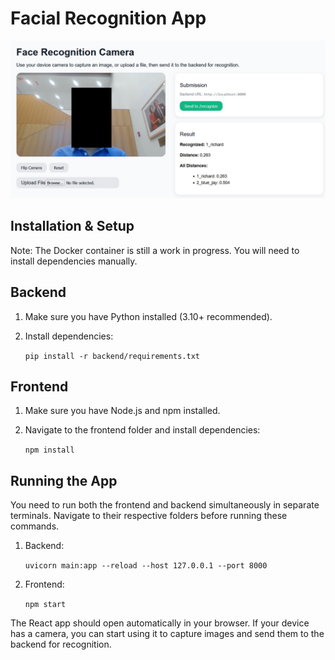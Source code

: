 Facial Recognition App
======================

![demo](demo.jpg)  

Installation & Setup
-------------------

Note: The Docker container is still a work in progress. You will need to install dependencies manually.

Backend
-------

1. Make sure you have Python installed (3.10+ recommended).  
2. Install dependencies:

   ```pip install -r backend/requirements.txt```

Frontend
--------

1. Make sure you have Node.js and npm installed.  
2. Navigate to the frontend folder and install dependencies:

   ```npm install```

Running the App
---------------

You need to run both the frontend and backend simultaneously in separate terminals. Navigate to their respective folders before running these commands.

1. Backend:

   ```uvicorn main:app --reload --host 127.0.0.1 --port 8000```

2. Frontend:

   ```npm start```

The React app should open automatically in your browser. If your device has a camera, you can start using it to capture images and send them to the backend for recognition.
